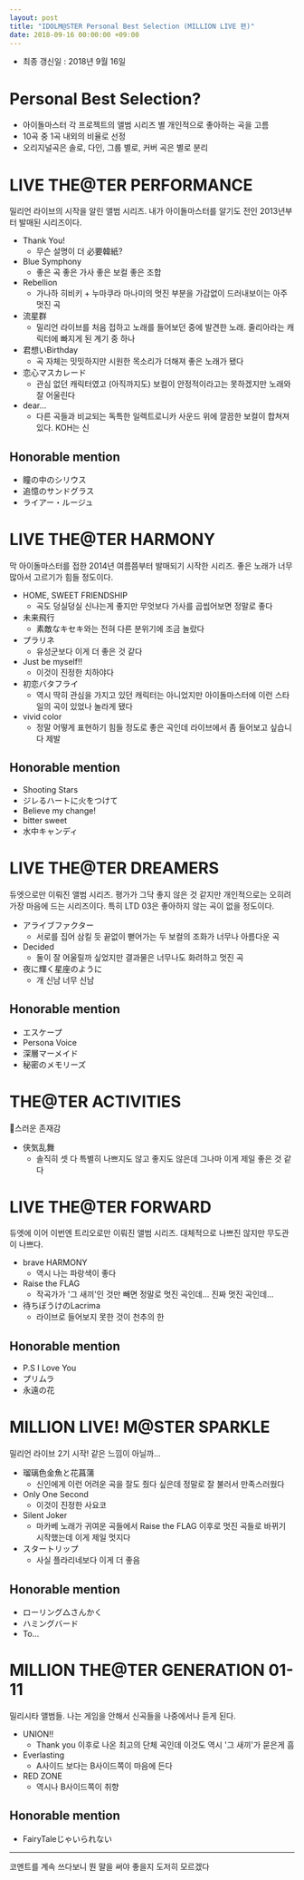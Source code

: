 ```yaml
---
layout: post
title: "IDOLM@STER Personal Best Selection (MILLION LIVE 편)"
date: 2018-09-16 00:00:00 +09:00
---
```


* 최종 갱신일 : 2018년 9월 16일

# Personal Best Selection?

* 아이돌마스터 각 프로젝트의 앨범 시리즈 별 개인적으로 좋아하는 곡을 고름
* 10곡 중 1곡 내외의 비율로 선정
* 오리지널곡은 솔로, 다인, 그룹 별로, 커버 곡은 별로 분리

# LIVE THE@TER PERFORMANCE

밀리언 라이브의 시작을 알린 앨범 시리즈. 내가 아이돌마스터를 알기도 전인 2013년부터 발매된 시리즈이다.

- Thank You!
  - 무슨 설명이 더 必要韓紙?
- Blue Symphony
  - 좋은 곡 좋은 가사 좋은 보컬 좋은 조합
- Rebellion
  - 가나하 히비키 + 누마쿠라 마나미의 멋진 부분을 가감없이 드러내보이는 아주 멋진 곡
- 流星群
  - 밀리언 라이브를 처음 접하고 노래를 들어보던 중에 발견한 노래. 줄리아라는 캐릭터에 빠지게 된 계기 중 하나
- 君想いBirthday
  - 곡 자체는 밋밋하지만 시원한 목소리가 더해져 좋은 노래가 됐다
- 恋心マスカレード
  - 관심 없던 캐릭터였고 (아직까지도) 보컬이 안정적이라고는 못하겠지만 노래와 잘 어울린다
- dear...
  - 다른 곡들과 비교되는 독특한 일렉트로니카 사운드 위에 깔끔한 보컬이 합쳐져 있다. KOH는 신

## Honorable mention

- 瞳の中のシリウス
- 追憶のサンドグラス
- ライアー・ルージュ

# LIVE THE@TER HARMONY

막 아이돌마스터를 접한 2014년 여름쯤부터 발매되기 시작한 시리즈. 좋은 노래가 너무 많아서 고르기가 힘들 정도이다.

- HOME, SWEET FRIENDSHIP
  - 곡도 덩실덩실 신나는게 좋지만 무엇보다 가사를 곱씹어보면 정말로 좋다
- 未来飛行
  - 素敵なキセキ와는 전혀 다른 분위기에 조금 놀랐다
- プラリネ
  - 유성군보다 이게 더 좋은 것 같다
- Just be myself!!
  - 이것이 진정한 치하야다
- 初恋バタフライ
  - 역시 딱히 관심을 가지고 있던 캐릭터는 아니었지만 아이돌마스터에 이런 스타일의 곡이 있었나 놀라게 됐다
- vivid color
  - 정말 어떻게 표현하기 힘들 정도로 좋은 곡인데 라이브에서 좀 들어보고 싶습니다 제발

## Honorable mention

- Shooting Stars
- ジレるハートに火をつけて
- Believe my change!
- bitter sweet
- 水中キャンディ

# LIVE THE@TER DREAMERS

듀엣으로만 이뤄진 앨범 시리즈. 평가가 그닥 좋지 않은 것 같지만 개인적으로는 오히려 가장 마음에 드는 시리즈이다. 특히 LTD 03은 좋아하지 않는 곡이 없을 정도이다.

- アライブファクター
  - 서로를 집어 삼킬 듯 끝없이 뻗어가는 두 보컬의 조화가 너무나 아름다운 곡
- Decided
  - 둘이 잘 어울릴까 싶었지만 결과물은 너무나도 화려하고 멋진 곡
- 夜に輝く星座のように
  - 개 신남 너무 신남

## Honorable mention

- エスケープ
- Persona Voice
- 深層マーメイド
- 秘密のメモリーズ

# THE@TER ACTIVITIES

🤔스러운 존재감

- 侠気乱舞
  - 솔직히 셋 다 특별히 나쁘지도 않고 좋지도 않은데 그나마 이게 제일 좋은 것 같다

# LIVE THE@TER FORWARD

듀엣에 이어 이번엔 트리오로만 이뤄진 앨범 시리즈. 대체적으로 나쁘진 않지만 무도관이 나쁘다.

- brave HARMONY
  - 역시 나는 파랑색이 좋다
- Raise the FLAG
  - 작곡가가 '그 새끼'인 것만 빼면 정말로 멋진 곡인데... 진짜 멋진 곡인데...
- 待ちぼうけのLacrima
  - 라이브로 들어보지 못한 것이 천추의 한

## Honorable mention

- P.S I Love You
- プリムラ
- 永遠の花

# MILLION LIVE! M@STER SPARKLE

밀리언 라이브 2기 시작! 같은 느낌이 아닐까...

- 瑠璃色金魚と花菖蒲
  - 신인에게 이런 어려운 곡을 잘도 줬다 싶은데 정말로 잘 불러서 만족스러웠다
- Only One Second
  - 이것이 진정한 사요코
- Silent Joker
  - 마카베 노래가 귀여운 곡들에서 Raise the FLAG 이후로 멋진 곡들로 바뀌기 시작했는데 이게 제일 멋지다
- スタートリップ
  - 사실 플라리네보다 이게 더 좋음

## Honorable mention

- ローリング△さんかく
- ハミングバード
- To...

# MILLION THE@TER GENERATION 01-11

밀리시타 앨범들. 나는 게임을 안해서 신곡들을 나중에서나 듣게 된다.

- UNION!!
  - Thank you 이후로 나온 최고의 단체 곡인데 이것도 역시 '그 새끼'가 묻은게 흠
- Everlasting
  - A사이드 보다는 B사이드쪽이 마음에 든다
- RED ZONE
  - 역시나 B사이드쪽이 취향

## Honorable mention

- FairyTaleじゃいられない

---

코멘트를 계속 쓰다보니 뭔 말을 써야 좋을지 도저히 모르겠다
